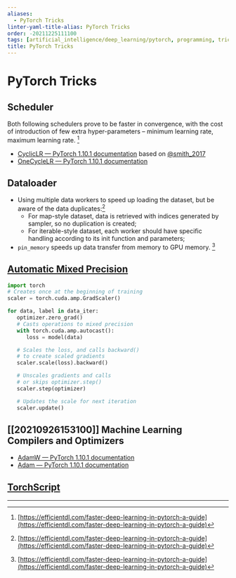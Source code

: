 ```yaml
---
aliases:
  - PyTorch Tricks
linter-yaml-title-alias: PyTorch Tricks
order: -20211225111100
tags: [artificial_intelligence/deep_learning/pytorch, programming, tricks, artificial_intelligence/deep_learning]
title: PyTorch Tricks
---
```


# PyTorch Tricks

## Scheduler

Both following schedulers prove to be faster in convergence, with the cost of introduction of few extra hyper-parameters – minimum learning rate, maximum learning rate. [^1]
- [CyclicLR — PyTorch 1.10.1 documentation](https://pytorch.org/docs/stable/generated/torch.optim.lr_scheduler.CyclicLR.html#cycliclr) based on [@smith_2017](zotero://select/items/@smith_2017)
- [OneCycleLR — PyTorch 1.10.1 documentation](https://pytorch.org/docs/stable/generated/torch.optim.lr_scheduler.OneCycleLR.html)

## Dataloader

- Using multiple data workers to speed up loading the dataset, but be aware of the data duplicates:[^1]
	- For map-style dataset, data is retrieved with indices generated by sampler, so no duplication is created;
	- For iterable-style dataset, each worker should have specific handling according to its init function and parameters;
- `pin_memory` speeds up data transfer from memory to GPU memory. [^1]

## [Automatic Mixed Precision](https://pytorch.org/docs/stable/amp.html#gradient-scaling)

```python
import torch
# Creates once at the beginning of training
scaler = torch.cuda.amp.GradScaler()

for data, label in data_iter:
   optimizer.zero_grad()
   # Casts operations to mixed precision
   with torch.cuda.amp.autocast():
      loss = model(data)

   # Scales the loss, and calls backward()
   # to create scaled gradients
   scaler.scale(loss).backward()

   # Unscales gradients and calls
   # or skips optimizer.step()
   scaler.step(optimizer)

   # Updates the scale for next iteration
   scaler.update()
```

## [[20210926153100]] Machine Learning Compilers and Optimizers

- [AdamW — PyTorch 1.10.1 documentation](https://pytorch.org/docs/stable/generated/torch.optim.AdamW.html)
- [Adam — PyTorch 1.10.1 documentation](https://pytorch.org/docs/stable/generated/torch.optim.Adam.html#torch.optim.Adam)

## [TorchScript](https://pytorch.org/docs/stable/jit.html#creating-torchscript-code)

***

[^1]: [https://efficientdl.com/faster-deep-learning-in-pytorch-a-guide](https://efficientdl.com/faster-deep-learning-in-pytorch-a-guide)